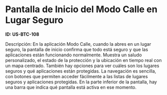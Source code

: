 # Pantalla de Inicio del Modo Calle en Lugar Seguro

**ID: US-BTC-108**

Descripción: En la aplicación Modo Calle, cuando la abres en un lugar seguro, la pantalla de inicio confirma que todo está seguro y que las aplicaciones están funcionando normalmente. Muestra un saludo personalizado, el estado de la protección y la ubicación en tiempo real con un mapa centrado. También hay opciones para ver cuáles son los lugares seguros y qué aplicaciones están protegidas. La navegación es sencilla, con botones que permiten acceder fácilmente a las listas de lugares seguros y aplicaciones protegidas. En la parte inferior de la pantalla, hay una barra que indica qué pantalla está activa en ese momento.